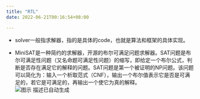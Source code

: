 ```yaml
---
title: "RTL"
date: 2022-06-21T00:16:54+08:00

---
```


-   solver一般指求解器，指的是具体的code，也就是算法和框架的具体实现。

-   MiniSAT是一种简约的求解器，开源的布尔可满足问题求解器。SAT问题是布尔可满足性问题（又名命题可满足性问题）的缩写，即给定一个布尔公式，判断是否存在满足它的解释的问题。SAT问题是第一个被证明的NP问题。该问题可以简化为：输入一个析取范式（CNF），输出一个布尔值表示它是否是可满足的，若它是可满足的，再输出一个使它为真的解释。
    ![图示 描述已自动生成](media/11.png)
